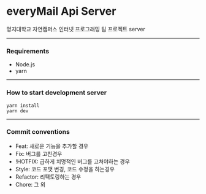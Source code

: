 # everyMail Api Server

명지대학교 자연캠퍼스 인터넷 프로그래밍 팀 프로젝트 server

---

### Requirements

- Node.js
- yarn

---

### How to start development server

```
yarn install
yarn dev
```

---

### Commit conventions

- Feat: 새로운 기능을 추가할 경우
- Fix: 버그를 고친경우
- !HOTFIX: 급하게 치명적인 버그를 고쳐야하는 경우
- Style: 코드 포맷 변경, 코드 수정을 하는경우
- Refactor: 리팩토링하는 경우
- Chore: 그 외
